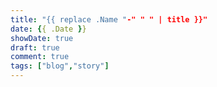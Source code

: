 ```yaml
---
title: "{{ replace .Name "-" " " | title }}"
date: {{ .Date }}
showDate: true
draft: true
comment: true
tags: ["blog","story"]
---
```


